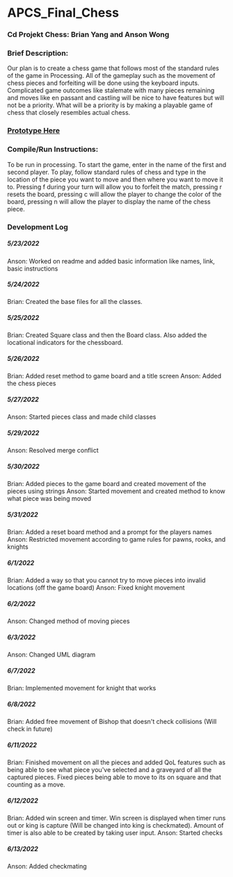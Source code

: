 # APCS_Final_Chess
### Cd Projekt Chess: Brian Yang and Anson Wong
### Brief Description:
Our plan is to create a chess game that follows most of the standard rules of the game in Processing. All of the gameplay such as the movement of chess pieces and forfeiting will be done using the keyboard inputs. Complicated game outcomes like stalemate with many pieces remaining and moves like en passant and castling will be nice to have features but will not be a priority. What will be a priority is by making a playable game of chess that closely resembles actual chess.<br>
### [Prototype Here](https://docs.google.com/document/d/1grKeZeHldpE-cCBicYMR9spisFDGOOUnQsajPrm6ZLQ/edit)
### Compile/Run Instructions:
To be run in processing. To start the game, enter in the name of the first and second player. To play, follow standard rules of chess and type in the location of the piece you want to move and then where you want to move it to. Pressing f during your turn will allow you to forfeit the match, pressing r resets the board, pressing c will allow the player to change the color of the board, pressing n will allow the player to display the name of the chess piece.
### Development Log
##### 5/23/2022
Anson: Worked on readme and added basic information like names, link, basic instructions
##### 5/24/2022
Brian: Created the base files for all the classes.
##### 5/25/2022
Brian: Created Square class and then the Board class. Also added the locational indicators for the chessboard.
##### 5/26/2022
Brian: Added reset method to game board and a title screen
Anson: Added the chess pieces
##### 5/27/2022
Anson: Started pieces class and made child classes
##### 5/29/2022
Anson: Resolved merge conflict
##### 5/30/2022
Brian: Added pieces to the game board and created movement of the pieces using strings
Anson: Started movement and created method to know what piece was being moved
##### 5/31/2022
Brian: Added a reset board method and a prompt for the players names
Anson: Restricted movement according to game rules for pawns, rooks, and knights
##### 6/1/2022
Brian: Added a way so that you cannot try to move pieces into invalid locations (off the game board)
Anson: Fixed knight movement
##### 6/2/2022
Anson: Changed method of moving pieces
##### 6/3/2022
Anson: Changed UML diagram
##### 6/7/2022
Brian: Implemented movement for knight that works
##### 6/8/2022
Brian: Added free movement of Bishop that doesn't check collisions (Will check in future)
##### 6/11/2022
Brian: Finished movement on all the pieces and added QoL features such as being able to see what piece you've selected and a graveyard of all the captured pieces. Fixed pieces being able to move to its on square and that counting as a move.
##### 6/12/2022
Brian: Added win screen and timer. Win screen is displayed when timer runs out or king is capture (Will be changed into king is checkmated). Amount of timer is also able to be created by taking user input.
Anson: Started checks
##### 6/13/2022
Anson: Added checkmating
